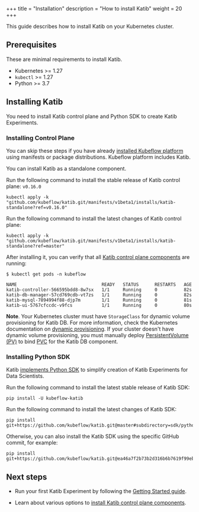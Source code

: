 +++
title = "Installation"
description = "How to install Katib"
weight = 20
+++

This guide describes how to install Katib on your Kubernetes cluster.

## Prerequisites

These are minimal requirements to install Katib.

- Kubernetes >= 1.27
- `kubectl` >= 1.27
- Python >= 3.7

## Installing Katib

You need to install Katib control plane and Python SDK to create Katib Experiments.

### Installing Control Plane

You can skip these steps if you have already
[installed Kubeflow platform](/docs/started/installing-kubeflow/#how-to-install-kubeflow)
using manifests or package distributions. Kubeflow platform includes Katib.

You can install Katib as a standalone component.

Run the following command to install the stable release of Katib control plane: `v0.16.0`

```shell
kubectl apply -k "github.com/kubeflow/katib.git/manifests/v1beta1/installs/katib-standalone?ref=v0.16.0"
```

Run the following command to install the latest changes of Katib control plane:

```shell
kubectl apply -k "github.com/kubeflow/katib.git/manifests/v1beta1/installs/katib-standalone?ref=master"
```

After installing it, you can verify that all
[Katib control plane components](/docs/components/katib/reference/architecture/#katib-control-plane-components)
are running:

```shell
$ kubectl get pods -n kubeflow

NAME                                READY   STATUS      RESTARTS   AGE
katib-controller-566595bdd8-8w7sx   1/1     Running     0          82s
katib-db-manager-57cd769cdb-vt7zs   1/1     Running     0          82s
katib-mysql-7894994f88-djp7m        1/1     Running     0          81s
katib-ui-5767cfccdc-v9fcs           1/1     Running     0          80s
```

**Note**. Your Kubernetes cluster must have `StorageClass` for dynamic volume provisioning for Katib DB.
For more information, check the Kubernetes documentation on
[dynamic provisioning](https://kubernetes.io/docs/concepts/storage/dynamic-provisioning/).
If your cluster doesn't have dynamic volume provisioning, you must manually deploy
[PersistentVolume (PV)](https://kubernetes.io/docs/concepts/storage/persistent-volumes/#persistent-volumes)
to bind [PVC](https://github.com/kubeflow/katib/blob/master/manifests/v1beta1/components/mysql/pvc.yaml)
for the Katib DB component.

### Installing Python SDK

Katib [implements Python SDK](https://pypi.org/project/kubeflow-katib/)
to simplify creation of Katib Experiments for Data Scientists.

Run the following command to install the latest stable release of Katib SDK:

```shell
pip install -U kubeflow-katib
```

Run the following command to install the latest changes of Katib SDK:

```shell
pip install git+https://github.com/kubeflow/katib.git@master#subdirectory=sdk/python/v1beta1
```

Otherwise, you can also install the Katib SDK using the specific GitHub commit, for example:

```shell
pip install git+https://github.com/kubeflow/katib.git@ea46a7f2b73b2d316b6b7619f99eb440ede1909b#subdirectory=sdk/python/v1beta1
```

## Next steps

- Run your first Katib Experiment by following the [Getting Started guide](/docs/components/katib/getting-started/).

- Learn about various options to [install Katib control plane components](/docs/components/katib/user-guides/installation-options/).
